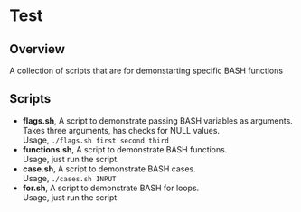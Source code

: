 # Test

## Overview
A collection of scripts that are for demonstarting specific BASH functions

## Scripts
* **flags.sh**, A script to demonstrate passing BASH variables as arguments. Takes three arguments, has checks for NULL values. <br>
  Usage, `./flags.sh first second third` <br>
* **functions.sh**, A script to demonstrate BASH functions. <br>
  Usage, just run the script. <br>
* **case.sh**, A script to demonstrate BASH cases. <br>
  Usage, `./cases.sh INPUT` <br>
* **for.sh**, A script to demonstrate BASH for loops. <br>
  Usage, just run the script
